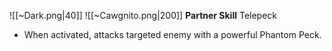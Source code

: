 
![[~Dark.png|40]]
![[~Cawgnito.png|200]]
**Partner Skill**
Telepeck
- When activated, attacks targeted enemy with a powerful Phantom Peck.